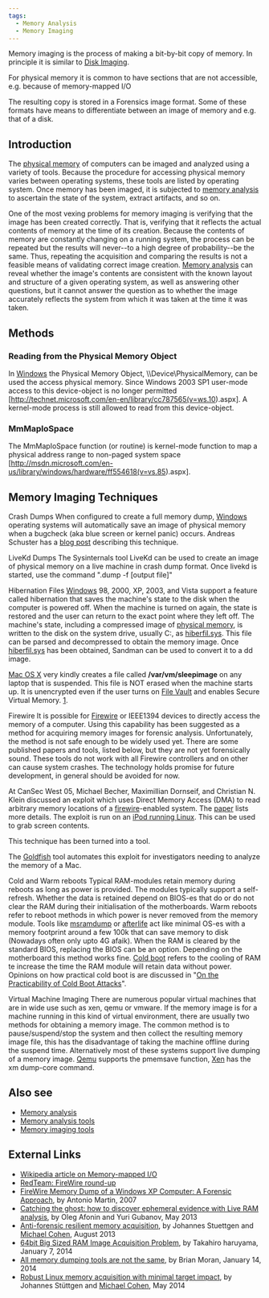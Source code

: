 ```yaml
---
tags:
  - Memory Analysis
  - Memory Imaging
---
```

Memory imaging is the process of making a bit-by-bit copy of memory. In
principle it is similar to [Disk Imaging](disk_imaging.md).

For physical memory it is common to have sections that are not
accessible, e.g. because of memory-mapped I/O

The resulting copy is stored in a Forensics image format. Some of these formats
have means to differentiate between an image of memory and e.g. that of a disk.

## Introduction

The [physical memory](physical_memory.md) of computers can be imaged and
analyzed using a variety of tools. Because the procedure for accessing physical
memory varies between operating systems, these tools are listed by operating
system. Once memory has been imaged, it is subjected to [memory analysis](memory_analysis.md)
to ascertain the state of the system, extract artifacts, and so on.

One of the most vexing problems for memory imaging is verifying that the
image has been created correctly. That is, verifying that it reflects
the actual contents of memory at the time of its creation. Because the
contents of memory are constantly changing on a running system, the
process can be repeated but the results will never--to a high degree of
probability--be the same. Thus, repeating the acquisition and comparing
the results is not a feasible means of validating correct image
creation. [Memory analysis](memory_analysis.md) can reveal
whether the image's contents are consistent with the known layout and
structure of a given operating system, as well as answering other
questions, but it cannot answer the question as to whether the image
accurately reflects the system from which it was taken at the time it
was taken.

## Methods

### Reading from the Physical Memory Object

In [Windows](windows.md) the Physical Memory Object,
\\\Device\PhysicalMemory, can be used the access physical memory. Since
Windows 2003 SP1 user-mode access to this device-object is no longer
permitted
\[<http://technet.microsoft.com/en-en/library/cc787565(v=ws.10>).aspx\].
A kernel-mode process is still allowed to read from this device-object.

### MmMapIoSpace

The MmMapIoSpace function (or routine) is kernel-mode function to map a
physical address range to non-paged system space
\[<http://msdn.microsoft.com/en-us/library/windows/hardware/ff554618(v=vs.85>).aspx\].

## Memory Imaging Techniques

Crash Dumps
When configured to create a full memory dump,
[Windows](windows.md) operating systems will automatically save
an image of physical memory when a bugcheck (aka blue screen or kernel
panic) occurs. Andreas Schuster has a
[blog post](http://computer.forensikblog.de/en/2005/10/acquisition_2_crashdump.html)
describing this technique.

LiveKd Dumps
The Sysinternals tool LiveKd can be used to create an image of physical memory
on a live machine in crash dump format. Once livekd is started, use the command
".dump -f \[output file\]"

Hibernation Files
[Windows](windows.md) 98, 2000, XP, 2003, and Vista support a
feature called hibernation that saves the
machine's state to the disk when the computer is powered off. When the
machine is turned on again, the state is restored and the user can
return to the exact point where they left off. The machine's state,
including a compressed image of [physical
memory](physical_memory.md), is written to the disk on the
system drive, usually C:, as [hiberfil.sys](hiberfil.sys.md).
This file can be parsed and decompressed to obtain the memory image.
Once [hiberfil.sys](hiberfil.sys.md) has been obtained,
Sandman can be used to convert it to a dd image.

[Mac OS X](mac_os_x.md) very kindly creates a file called
**/var/vm/sleepimage** on any laptop that is suspended. This file is NOT
erased when the machine starts up. It is unencrypted even if the user
turns on [File Vault](file_vault.md) and enables Secure Virtual
Memory.
[1](http://pc-eye.blogspot.com/2008/08/live-memory-dump-on-mac-laptops.html).

Firewire
It is possible for [Firewire](firewire.md) or IEEE1394 devices
to directly access the memory of a computer. Using this capability has
been suggested as a method for acquiring memory images for forensic
analysis. Unfortunately, the method is not safe enough to be widely used
yet. There are some published papers and tools, listed below, but they
are not yet forensically sound. These tools do not work with all
Firewire controllers and on other can cause system crashes. The
technology holds promise for future development, in general should be
avoided for now.

At CanSec West 05, Michael Becher, Maximillian Dornseif, and Christian N.
Klein discussed an exploit which uses Direct Memory Access (DMA) to read
arbitrary memory locations of a [firewire](firewire.md)-enabled system. The
[paper](https://simson.net/ref/2005/2005-firewire-cansecwest.pdf)
lists more details. The exploit is run on an [iPod running Linux](http://ipodlinux.org/Main_Page).
This can be used to grab screen contents.

This technique has been turned into a tool.

The [Goldfish](http://digitalfire.ucd.ie/?page_id=430) tool automates
this exploit for investigators needing to analyze the memory of a Mac.

Cold and Warm reboots
Typical RAM-modules retain memory during reboots as long as power is
provided. The modules typically support a self-refresh. Whether the data
is retained depend on BIOS-es that do or do not clear the RAM during
their initialisation of the motherboards. Warm reboots refer to reboot
methods in which power is never removed from the memory module. Tools
like
[msramdump](https://github.com/dbrant/msramdmp)
or
[afterlife](http://www.sei.cmu.edu/digitalintelligence/tools/afterlife/)
act like minimal OS-es with a memory footprint around a few 100k that
can save memory to disk (Nowadays often only upto 4G afaik). When the
RAM is cleared by the standard BIOS, replacing the BIOS
can be an option. Depending on the motherboard this method works fine.
[Cold boot](http://en.wikipedia.org/wiki/Cold_boot_attack) refers to the
cooling of RAM te increase the time the RAM module will retain data
without power. Opinions on how practical cold boot is are discussed in
"[On the Practicability of Cold Boot
Attacks](http://www1.cs.fau.de/filepool/projects/coldboot/fares_coldboot.pdf)".

Virtual Machine Imaging
There are numerous popular virtual machines that are in wide use such as
xen, qemu or vmware. If the memory image is for a machine running in
this kind of virtual environment, there are usually two methods for
obtaining a memory image. The common method is to pause/suspend/stop the
system and then collect the resulting memory image file, this has the
disadvantage of taking the machine offline during the suspend time.
Alternatively most of these systems support live dumping of a memory
image. [Qemu](http://www.qemu.org) supports the pmemsave function,
[Xen](http://www.xen.org) has the xm dump-core command.

## Also see

* [Memory analysis](memory_analysis.md)
* [Memory analysis tools](tools:memory_analysis.md)
* [Memory imaging tools](tools:memory_imaging.md)

## External Links

* [Wikipedia article on Memory-mapped I/O](http://en.wikipedia.org/wiki/Memory-mapped_I/O)
* [RedTeam: FireWire round-up](http://web.archive.org/web/20101210223853/http://blogs.23.nu/RedTeam/0000/00/antville-5201)
* [FireWire Memory Dump of a Windows XP Computer: A Forensic Approach](https://files.hddguru.com/download/Software/Research%20%20Development/FireWire%20Memory%20Dump%20of%20Windows%20XP.pdf),
  by Antonio Martin, 2007
* [Catching the ghost: how to discover ephemeral evidence with Live RAM analysis](http://forensic.belkasoft.com/en/live-ram-forensics),
  by Oleg Afonin and Yuri Gubanov, May 2013
* [Anti-forensic resilient memory acquisition](https://dfrws.org/presentation/anti-forensic-resilient-memory-acquisition/),
  by Johannes Stuettgen and [Michael Cohen](michael_cohen.md), August 2013
* [64bit Big Sized RAM Image Acquisition Problem](http://takahiroharuyama.github.io/blog/2014/01/07/64bit-big-size-ram-acquisition-problem/),
  by Takahiro haruyama, January 7, 2014
* [All memory dumping tools are not the same](http://brimorlabs.blogspot.com/2014/01/all-memory-dumping-tools-are-not-same.html),
  by Brian Moran, January 14, 2014
* [Robust Linux memory acquisition with minimal target impact](http://old.dfrws.org/2014eu/proceedings/DFRWS-EU-2014-14p.pdf),
  by Johannes Stüttgen and [Michael Cohen](michael_cohen.md), May 2014
